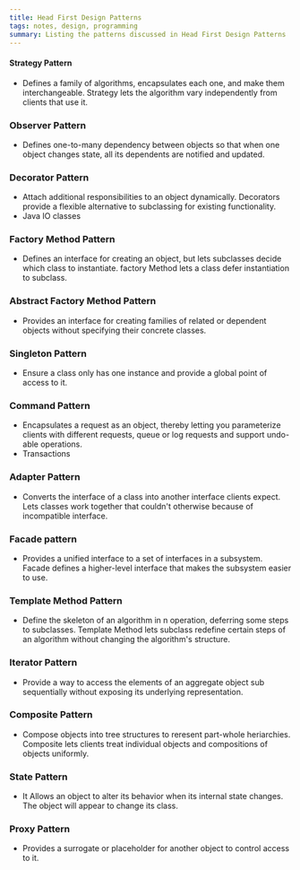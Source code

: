 ```yaml
---
title: Head First Design Patterns
tags: notes, design, programming
summary: Listing the patterns discussed in Head First Design Patterns
---
```


#### Strategy Pattern
- Defines a family of algorithms, encapsulates each one, and make them interchangeable. Strategy lets the algorithm vary independently from clients that use it.   

### Observer Pattern
- Defines one-to-many dependency between objects so that when one object changes state, all its dependents are notified and updated.

### Decorator Pattern
- Attach additional responsibilities to an object dynamically. Decorators provide a flexible alternative to subclassing for existing functionality.
- Java IO classes

### Factory Method Pattern
- Defines an interface for creating an object, but lets subclasses decide which class to instantiate. factory Method lets a class defer instantiation to subclass.

### Abstract Factory Method Pattern
- Provides an interface for creating families of related or dependent objects without specifying their concrete classes.

### Singleton Pattern
- Ensure a class only has one instance and provide a global point of access to it.

### Command Pattern
- Encapsulates a request as an object, thereby letting you parameterize clients with different requests, queue or log requests and support undo-able operations.
- Transactions

### Adapter Pattern
- Converts the interface of a class into another interface clients expect. Lets classes work together that couldn't otherwise because of incompatible interface.

### Facade pattern
- Provides a unified interface to a set of interfaces in a subsystem. Facade defines a higher-level interface that makes the subsystem easier to use.

### Template Method Pattern
- Define the skeleton of an algorithm in n operation, deferring some steps to subclasses. Template Method lets subclass redefine certain steps of an algorithm without changing the algorithm's structure.

### Iterator Pattern
- Provide a way to access the elements of an aggregate object sub sequentially without exposing its underlying representation.

### Composite Pattern
- Compose objects into tree structures to reresent part-whole heriarchies. Composite lets clients treat individual objects and compositions of objects uniformly.

### State Pattern
- It Allows an object to alter its behavior when its internal state changes. The object will appear to change its class.

### Proxy Pattern
- Provides a surrogate or placeholder for another object to control access to it.

